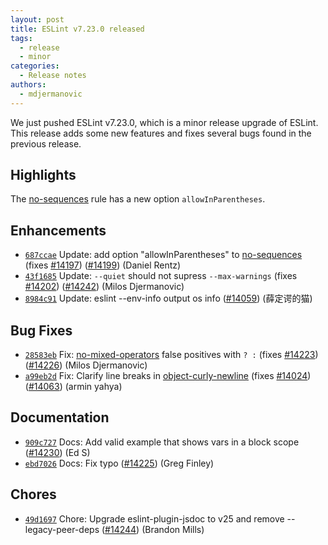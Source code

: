```yaml
---
layout: post
title: ESLint v7.23.0 released
tags:
  - release
  - minor
categories:
  - Release notes
authors: 
  - mdjermanovic
---
```


We just pushed ESLint v7.23.0, which is a minor release upgrade of ESLint. This release adds some new features and fixes several bugs found in the previous release.

## Highlights

The [no-sequences](/docs/rules/no-sequences) rule has a new option `allowInParentheses`.








## Enhancements


* [`687ccae`](https://github.com/eslint/eslint/commit/687ccae517b8b815cf21e948f80d22e2bf118a99) Update: add option "allowInParentheses" to [no-sequences](/docs/rules/no-sequences) (fixes [#14197](https://github.com/eslint/eslint/issues/14197)) ([#14199](https://github.com/eslint/eslint/issues/14199)) (Daniel Rentz)
* [`43f1685`](https://github.com/eslint/eslint/commit/43f1685356b9840e09631843ad9ccf0440a498b0) Update: `--quiet` should not supress `--max-warnings` (fixes [#14202](https://github.com/eslint/eslint/issues/14202)) ([#14242](https://github.com/eslint/eslint/issues/14242)) (Milos Djermanovic)
* [`8984c91`](https://github.com/eslint/eslint/commit/8984c91372e64d1e8dd2ce21b87b80977d57bff9) Update: eslint --env-info output os info ([#14059](https://github.com/eslint/eslint/issues/14059)) (薛定谔的猫)




## Bug Fixes


* [`28583eb`](https://github.com/eslint/eslint/commit/28583eb8ada20f32579841bec3fbd60a018d5931) Fix: [no-mixed-operators](/docs/rules/no-mixed-operators) false positives with `? :` (fixes [#14223](https://github.com/eslint/eslint/issues/14223)) ([#14226](https://github.com/eslint/eslint/issues/14226)) (Milos Djermanovic)
* [`a99eb2d`](https://github.com/eslint/eslint/commit/a99eb2dc2a297d16e40a9feef3956668716c4eb5) Fix: Clarify line breaks in [object-curly-newline](/docs/rules/object-curly-newline) (fixes [#14024](https://github.com/eslint/eslint/issues/14024)) ([#14063](https://github.com/eslint/eslint/issues/14063)) (armin yahya)




## Documentation


* [`909c727`](https://github.com/eslint/eslint/commit/909c7271b8d294bd884827ad5df02615b6ec5e82) Docs: Add valid example that shows vars in a block scope ([#14230](https://github.com/eslint/eslint/issues/14230)) (Ed S)
* [`ebd7026`](https://github.com/eslint/eslint/commit/ebd70263f6e6fe597613d90f4b8de84710c2f3d6) Docs: Fix typo ([#14225](https://github.com/eslint/eslint/issues/14225)) (Greg Finley)








## Chores


* [`49d1697`](https://github.com/eslint/eslint/commit/49d16977d969070e5240074e76036f56631a90d3) Chore: Upgrade eslint-plugin-jsdoc to v25 and remove --legacy-peer-deps ([#14244](https://github.com/eslint/eslint/issues/14244)) (Brandon Mills)
